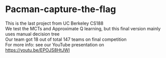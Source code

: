 # Pacman-capture-the-flag
This is the last project from UC Berkeley CS188 </br>
We test the MCTs and Approximate Q learning, but this final version mainly uses manual decision tree </br>
Our team got 18 out of total 147 teams on final competition </br>
For more info: see our YouTube presentation on https://youtu.be/EPOJS8HtJWI

